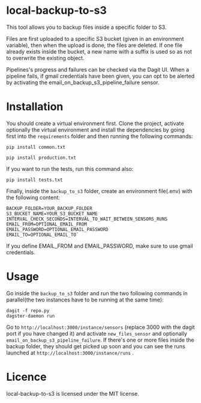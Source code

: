 # local-backup-to-s3
This tool allows you to backup files inside a specific folder to S3.

Files are first uploaded to a specific S3 bucket (given in an environment variable), then when the upload is done, the files are deleted. If one file already exists inside the bucket, a new name with a suffix is used so as not to overwrite the existing object.

Pipelines's progress and failures can be checked via the Dagit UI. When a pipeline fails, if gmail credentials have been given, you can opt to be alerted by activating the email_on_backup_s3_pipeline_failure sensor.


# Installation
You should create a virtual environment first. Clone the project, activate optionally the virtual environment and install the dependencies by going first into the `requirements` folder and then running the following commands:

`pip install common.txt`

`pip install production.txt`

If you want to run the tests, run this command also:

`pip install tests.txt`

Finally, inside the `backup_to_s3` folder, create an environment file(.env) with the following content:

    BACKUP_FOLDER=YOUR_BACKUP_FOLDER
    S3_BUCKET_NAME=YOUR_S3_BUCKET_NAME
    INTERVAL_CHECK_SECONDS=INTERVAL_TO_WAIT_BETWEEN_SENSORS_RUNS
    EMAIL_FROM=OPTIONAL_EMAIL_FROM
    EMAIL_PASSWORD=OPTIONAL_EMAIL_PASSWORD
    EMAIL_TO=OPTIONAL_EMAIL_TO`

If you define EMAIL_FROM and EMAIL_PASSWORD, make sure to use gmail credentials.

# Usage
Go inside the `backup_to_s3` folder and run the two following commands in parallel(the two instances have to be running at the same time):

    dagit -f repo.py
    dagster-daemon run

Go to `http://localhost:3000/instance/sensors` (replace 3000 with the dagit port if you have changed it) and activate `new_files_sensor` and optionally `email_on_backup_s3_pipeline_failure`. If there's one or more files inside the backup folder, they should get picked up soon and you can see the runs launched at `http://localhost:3000/instance/runs` .


# Licence
local-backup-to-s3 is licensed under the MIT license.
